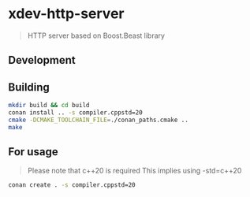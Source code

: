 # xdev-http-server

> HTTP server based on Boost.Beast library

## Development

## Building

```bash
mkdir build && cd build
conan install .. -s compiler.cppstd=20
cmake -DCMAKE_TOOLCHAIN_FILE=./conan_paths.cmake ..
make
```

## For usage

> Please note that c++20 is required
This implies using -std=c++20

```bash
conan create . -s compiler.cppstd=20
```
